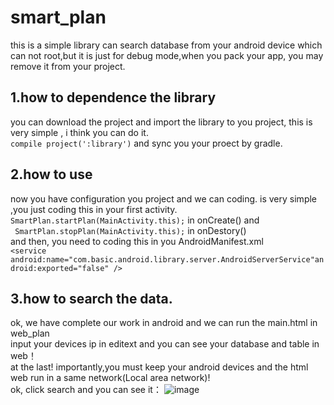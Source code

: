 # smart_plan
this is a simple library can search database from your android device which can not root,but it is just for debug mode,when you  pack your app, you may remove it from your project.
## 1.how to dependence the library
you can download the project and import the library to you project, this is very simple , i think you can do it.
<br/>`compile project(':library')` and sync you your proect by gradle.<br/>
## 2.how to use
now you have configuration you project and we can coding. is very simple ,you just coding this in your first activity.<br/>
`SmartPlan.startPlan(MainActivity.this);` in onCreate() and <br/> ` SmartPlan.stopPlan(MainActivity.this);` in onDestory() <br/>
 and then, you need to coding this in you AndroidManifest.xml <br/>
`<service android:name="com.basic.android.library.server.AndroidServerService"android:exported="false" />`
</br>
## 3.how to search the data.
ok, we have complete our work in android and we can run the main.html in web_plan<br/>
input your devices ip in editext and you can see your database and table in web！<br/>
at the last! importantly,you must keep your android devices and the html web run in a same network(Local area network)! 
<br/>ok, click search and you can see it：
![image](https://github.com/facetome/smart_plan/web_plan/src/img/smart_test.png)
